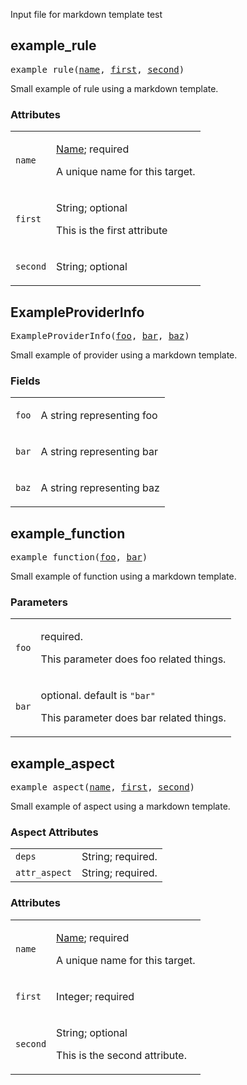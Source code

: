 <!-- Generated with Stardoc: http://skydoc.bazel.build -->

Input file for markdown template test

<a id="example_rule"></a>

## example_rule

<pre>
example_rule(<a href="#example_rule-name">name</a>, <a href="#example_rule-first">first</a>, <a href="#example_rule-second">second</a>)
</pre>

Small example of rule using a markdown template.

### Attributes

<table class="params-table">
<colgroup>
<col class="col-param" />
<col class="col-description" />
</colgroup>
<tbody>
<tr id="example_rule-name">
<td><code>name</code></td>
<td>

<a href="https://bazel.build/concepts/labels#target-names">Name</a>; required

<p>

A unique name for this target.

</p>
</td>
</tr>
<tr id="example_rule-first">
<td><code>first</code></td>
<td>

String; optional

<p>

This is the first attribute

</p>
</td>
</tr>
<tr id="example_rule-second">
<td><code>second</code></td>
<td>

String; optional

</td>
</tr>
</tbody>
</table>


<a id="ExampleProviderInfo"></a>

## ExampleProviderInfo

<pre>
ExampleProviderInfo(<a href="#ExampleProviderInfo-foo">foo</a>, <a href="#ExampleProviderInfo-bar">bar</a>, <a href="#ExampleProviderInfo-baz">baz</a>)
</pre>

Small example of provider using a markdown template.

### Fields

<table class="params-table">
<colgroup>
<col class="col-param" />
<col class="col-description" />
</colgroup>
<tbody>
<tr id="ExampleProviderInfo-foo">
<td><code>foo</code></td>
<td>
<p>

A string representing foo

</p>
</td>
</tr>
<tr id="ExampleProviderInfo-bar">
<td><code>bar</code></td>
<td>
<p>

A string representing bar

</p>
</td>
</tr>
<tr id="ExampleProviderInfo-baz">
<td><code>baz</code></td>
<td>
<p>

A string representing baz

</p>
</td>
</tr>
</tbody>
</table>


<a id="example_function"></a>

## example_function

<pre>
example_function(<a href="#example_function-foo">foo</a>, <a href="#example_function-bar">bar</a>)
</pre>

Small example of function using a markdown template.

### Parameters

<table class="params-table">
<colgroup>
<col class="col-param" />
<col class="col-description" />
</colgroup>
<tbody>
<tr id="example_function-foo">
<td><code>foo</code></td>
<td>

required.

<p>

This parameter does foo related things.

</p>
</td>
</tr>
<tr id="example_function-bar">
<td><code>bar</code></td>
<td>

optional.
default is <code>"bar"</code>

<p>

This parameter does bar related things.

</p>
</td>
</tr>
</tbody>
</table>


<a id="example_aspect"></a>

## example_aspect

<pre>
example_aspect(<a href="#example_aspect-name">name</a>, <a href="#example_aspect-first">first</a>, <a href="#example_aspect-second">second</a>)
</pre>

Small example of aspect using a markdown template.

### Aspect Attributes

<table class="params-table">
<colgroup>
<col class="col-param" />
<col class="col-description" />
</colgroup>
<tbody>
<tr id="example_aspect-deps">
<td><code>deps</code></td>
<td>
String; required.
</td>
</tr>
<tr id="example_aspect-attr_aspect">
<td><code>attr_aspect</code></td>
<td>
String; required.
</td>
</tr>
</tbody>
</table>

### Attributes

<table class="params-table">
<colgroup>
<col class="col-param" />
<col class="col-description" />
</colgroup>
<tbody>
<tr id="example_aspect-name">
<td><code>name</code></td>
<td>

<a href="https://bazel.build/concepts/labels#target-names">Name</a>; required

<p>

A unique name for this target.

</p>
</td>
</tr>
<tr id="example_aspect-first">
<td><code>first</code></td>
<td>

Integer; required

</td>
</tr>
<tr id="example_aspect-second">
<td><code>second</code></td>
<td>

String; optional

<p>

This is the second attribute.

</p>
</td>
</tr>
</tbody>
</table>


